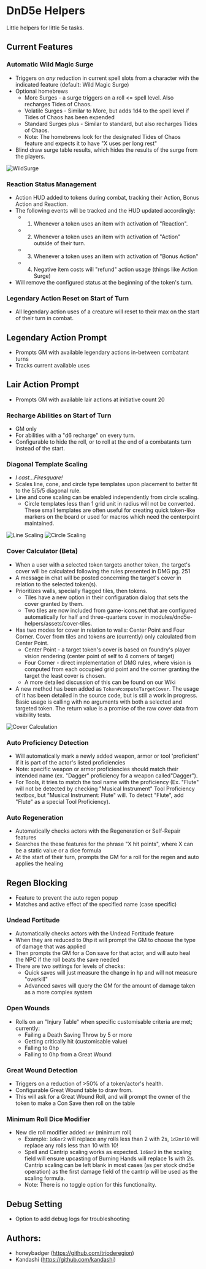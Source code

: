 # DnD5e Helpers
Little helpers for little 5e tasks.

## Current Features

### Automatic Wild Magic Surge
- Triggers on *any* reduction in current spell slots from a character with the indicated feature (default: Wild Magic Surge)
- Optional homebrews
   - More Surges - a surge triggers on a roll <= spell level. Also recharges Tides of Chaos.
   - Volatile Surges - Similar to More, but adds 1d4 to the spell level if Tides of Chaos has been expended
   - Standard Surges plus - Similar to standard, but also recharges Tides of Chaos.
   - Note: The homebrews look for the designated Tides of Chaos feature and expects it to have "X uses per long rest"
- Blind draw surge table results, which hides the results of the surge from the players.

![WildSurge](https://github.com/trioderegion/dnd5e-helpers/raw/master/.github/surge-output.webp)

### Reaction Status Management
- Action HUD added to tokens during combat, tracking their Action, Bonus Action and Reaction. 
- The following events will be tracked and the HUD updated accordingly:
   - 1) Whenever a token uses an item with activation of "Reaction".
   - 2) Whenever a token uses an item with activation of "Action" outside of their turn.
   - 3) Whenever a token uses an item with activation of "Bonus Action"
   - 4) Negative item costs will "refund" action usage (things like Action Surge)
- Will remove the configured status at the beginning of the token's turn.

### Legendary Action Reset on Start of Turn
- All legendary action uses of a creature will reset to their max on the start of their turn in combat.

## Legendary Action Prompt
- Prompts GM with available legendary actions in-between combatant turns
- Tracks current available uses 

## Lair Action Prompt
- Prompts GM with available lair actions at initiative count 20

### Recharge Abilities on Start of Turn
- GM only
- For abilities with a "d6 recharge" on every turn.
- Configurable to hide the roll, or to roll at the end of a combatants turn instead of the start.

### Diagonal Template Scaling
- _I cast...Firesquare!_
- Scales line, cone, and circle type templates upon placement to better fit to the 5/5/5 diagonal rule.
- Line and cone scaling can be enabled independently from circle scaling.
  - Circle templates less than 1 grid unit in radius will not be converted. These small templates are often useful for creating quick token-like markers on the board or used for macros which need the centerpoint maintained.

![Line Scaling](https://github.com/trioderegion/dnd5e-helpers/raw/master/.github/ray_scaling.gif)
![Circle Scaling](https://github.com/trioderegion/dnd5e-helpers/raw/master/.github/circle_scaling.gif)

### Cover Calculator (Beta)
- When a user with a selected token targets another token, the target's cover will be calculated following the rules presented in DMG pg. 251
- A message in chat will be posted concerning the target's cover in relation to the selected token(s).
- Prioritizes walls, specially flagged tiles, then tokens.
  - Tiles have a new option in their configuration dialog that sets the cover granted by them.
  - Two tiles are now included from game-icons.net that are configured automatically for half and three-quarters cover in modules/dnd5e-helpers/assets/cover-tiles.
- Has two modes for cover in relation to walls: Center Point and Four Corner. Cover from tiles and tokens are (currently) only calculated from Center Point.
  - Center Point - a target token's cover is based on foundry's player vision rendering (center point of self to 4 corners of target)
  - Four Corner - direct implementation of DMG rules, where vision is computed from each occupied grid point and the corner granting the target the least cover is chosen.
  - A more detailed discussion of this can be found on our Wiki
- A new method has been added as ``Token#computeTargetCover``. The usage of it has been detailed in the source code, but is still a work in progress. Basic usage is calling with no arguments with both a selected and targeted token. The return value is a promise of the raw cover data from visibility tests.

![Cover Calculation](https://github.com/trioderegion/dnd5e-helpers/raw/master/.github/los_calc.gif)

### Auto Proficiency Detection
- Will automatically mark a newly added weapon, armor or tool 'proficient' if it is part of the actor's listed proficiencies
- Note: specific weapon or armor proficiencies should match their intended name (ex. "Dagger" proficiency for a weapon called"Dagger").
- For Tools, it tries to match the tool name with the proficiency (Ex. "Flute" will not be detected by checking "Musical Instrument" Tool Proficiency textbox, but "Musical Instrument: Flute" will. To detect "Flute", add "Flute" as a special Tool Proficiency).

### Auto Regeneration
- Automatically checks actors with the Regeneration or Self-Repair features
- Searches the these features for the phrase "X hit points", where X can be a static value or a dice formula
- At the start of their turn, prompts the GM for a roll for the regen and auto applies the healing

## Regen Blocking
- Feature to prevent the auto regen popup
- Matches and active effect of the specified name (case specific)

### Undead Fortitude
- Automatically checks actors with the Undead Fortitude feature
- When they are reduced to 0hp it will prompt the GM to choose the type of damage that was applied
- Then prompts the GM for a Con save for that actor, and will auto heal the NPC if the roll beats the save needed
- There are two settings for levels of checks:
    - Quick saves will just measure the change in hp and will not measure "overkill"
    - Advanced saves will query the GM for the amount of damage taken as a more complex system

### Open Wounds
- Rolls on an "Injury Table" when specific customisable criteria are met; currently: 
  - Failing a Death Saving Throw by 5 or more
  - Getting critically hit (customisable value)
  - Falling to 0hp
  - Falling to 0hp from a Great Wound

### Great Wound Detection
- Triggers on a reduction of >50% of a token/actor's health.
- Configurable Great Wound table to draw from.
- This will ask for a Great Wound Roll, and will prompt the owner of the token to make a Con Save then roll on the table

### Minimum Roll Dice Modifier
- New die roll modifier added: `mr` (minimum roll)
  - Example: `1d6mr2` will replace any rolls less than 2 with 2s, `1d2mr10` will replace any rolls less than 10 with 10!
  - Spell and Cantrip scaling works as expected. `1d6mr2` in the scaling field will ensure upcasting of Burning Hands will replace 1s with 2s. Cantrip scaling can be left blank in most cases (as per stock dnd5e operation) as the first damage field of the cantrip will be used as the scaling formula.
  - Note: There is no toggle option for this functionality.

## Debug Setting
- Option to add debug logs for troubleshooting

## Authors:
- honeybadger (https://github.com/trioderegion)
- Kandashi (https://github.com/kandashi)
